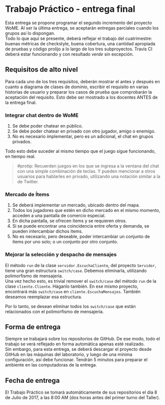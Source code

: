 # Trabajo Práctico - entrega final

Esta entrega se propone programar el segundo incremento del proyecto WoME. Al ser la última entrega, se aceptarán entregas parciales cuando los grupos así lo dispongan.  
Todo lo que aquí se presente, deberá reflejar el trabajo del cuatrimestre: buenas métricas de checkstyle, buena cobertura, una cantidad apropiada de pruebas y código prolijo a lo largo de los tres subproyectos. Travis CI deberá estar funcionando y con resultado _verde_ sin excepción.

## Requisitos de alto nivel

Para cada uno de los tres requisitos, deberán mostrar el antes y después en cuanto a diagrama de clases de dominio, escribir el requisito en varias historias de usuario y preparar los casos de prueba que comprobarán la aceptación del requisito. Esto debe ser mostrado a los docentes ANTES de la entrega final.

### Integrar chat dentro de WoME

1. Se debe poder chatear en público.
2. Se debe poder chatear en privado con otro jugador, amigo o enemigo.
3. No es necesario implementar, pero es un adicional, el chat en grupos privados.

Todo esto debe suceder al mismo tiempo que el juego sigue funcionando, en tiempo real.

> #protip: Recuerden juegos en los que se ingresa a la ventana del chat con una simple combinación de teclas. Y pueden mencionar a otros usuarios para hablarles en privado, utilizando una notación similar a la de Twitter.

### Mercado de Ítems

1. Se deberá implementar un mercado, ubicado dentro del mapa.
2. Todos los jugadores que estén en dicho mercado en el mismo momento, acceden a una pantalla de comercio especial.
3. En dicha pantalla, se ofrecen ítems y se requieren otros.
4. Si se puede encontrar una coincidencia entre oferta y demanda, se pueden intercambiar dichos ítems.
5. No es necesario, pero deseable, poder intercambiar un conjunto de ítems por uno solo; o un conjunto por otro conjunto.

### Mejorar la selección y despacho de mensajes

El método `run` de la clase `servidor.EscuchaCliente`, del proyecto `Servidor`, tiene una gran estructura `switch/case`. Debemos eliminarla, utilizando polimorfismo de mensajería.  
Una vez hecho esto, es trivial remover el `switch/case` del método `run` de la clase `cliente.Cliente`. Háganlo también. En ese mismo proyecto, encontrará más `switch/case` en `cliente.EscuchaMensajes`. También deseamos reemplazar esa estructura.

Por lo tanto, se desean eliminar todos los `switch/case` que están relacionados con el polimorfismo de mensajería.

## Forma de entrega

Siempre se trabajará sobre los repositorios de GitHub. De ese modo, todo el trabajo se verá reflejado en forma automática apenas esté realizado.  
Sin embargo, para esta entrega, se deberá descargar el proyecto desde GitHub en las máquinas del laboratorio, y luego de una mínima configuración, así debe funcionar. Tendrán 5 minutos para preparar el ambiente en las computadoras de la entrega.

## Fecha de entrega

El Trabajo Práctico se tomará automáticamente de sus repositorios el día 8 de Julio de 2017, a las 8:00 AM (dos horas antes del primer turno del Taller).